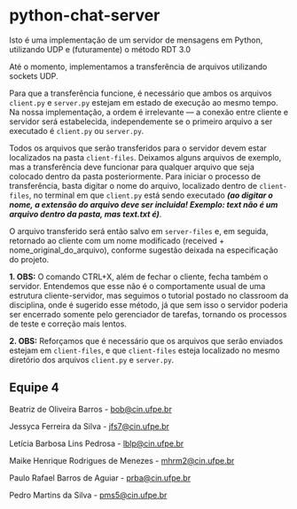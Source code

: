 # python-chat-server
Isto é uma implementação de um servidor de mensagens em Python, utilizando UDP e (futuramente) o método RDT 3.0

Até o momento, implementamos a transferência de arquivos utilizando sockets UDP.

Para que a transferência funcione, é necessário que ambos os arquivos ```client.py``` e ```server.py``` estejam em estado de execução ao mesmo tempo. Na nossa implementação, a ordem é irrelevante — a conexão entre cliente e servidor será estabelecida, independemente se o primeiro arquivo a ser executado é ```client.py``` ou ```server.py```.

Todos os arquivos que serão transferidos para o servidor devem estar localizados na pasta ```client-files```. Deixamos alguns arquivos de exemplo, mas a transferência deve funcionar para qualquer arquivo que seja colocado dentro da pasta posteriormente. Para iniciar o processo de transferência, basta digitar o nome do arquivo, localizado dentro de ```client-files```, no terminal em que ```client.py``` está sendo executado <em>**(ao digitar o nome, a extensão do arquivo deve ser incluida! Exemplo: text não é um arquivo dentro da pasta, mas text.txt é)**</em>.

O arquivo transferido será então salvo em ```server-files``` e, em seguida, retornado ao cliente com um nome modificado (received + nome_original_do_arquivo), conforme sugestão deixada na especificação do projeto.

**1. OBS:** O comando CTRL+X, além de fechar o cliente, fecha também o servidor. Entendemos que esse não é o comportamente usual de uma estrutura cliente-servidor, mas seguimos o tutorial postado no classroom da disciplina, onde é sugerido esse método, já que sem isso o servidor poderia ser encerrado somente pelo gerenciador de tarefas, tornando os processos de teste e correção mais lentos.

**2. OBS:** Reforçamos que é necessário que os arquivos que serão enviados estejam em ```client-files```, e que ```client-files``` esteja localizado no mesmo diretório dos arquivos ```client.py``` e ```server.py```.

## Equipe 4

Beatriz de Oliveira Barros - bob@cin.ufpe.br

Jessyca Ferreira da Silva -	jfs7@cin.ufpe.br

Letícia Barbosa Lins Pedrosa - lblp@cin.ufpe.br

Maike Henrique Rodrigues de Menezes	- mhrm2@cin.ufpe.br

Paulo Rafael Barros de Aguiar	- prba@cin.ufpe.br

Pedro Martins da Silva - pms5@cin.ufpe.br
